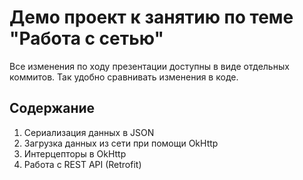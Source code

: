 # Демо проект к занятию по теме "Работа с сетью"

Все изменения по ходу презентации доступны в виде отдельных 
коммитов. Так удобно сравнивать изменения в коде.

## Содержание

1. Сериализация данных в JSON
2. Загрузка данных из сети при помощи OkHttp
3. Интерцепторы в OkHttp
4. Работа с REST API (Retrofit)